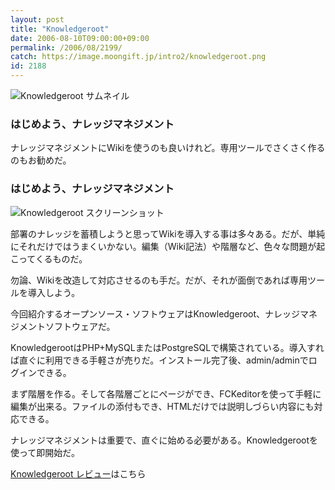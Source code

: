 ```yaml
---
layout: post
title: "Knowledgeroot"
date: 2006-08-10T09:00:00+09:00
permalink: /2006/08/2199/
catch: https://image.moongift.jp/intro2/knowledgeroot.png
id: 2188
---
```

 ![Knowledgeroot サムネイル](https://image.moongift.jp/intro2/knowledgeroot.t.png "Knowledgeroot サムネイル")
  

### はじめよう、ナレッジマネジメント
  
ナレッジマネジメントにWikiを使うのも良いけれど。専用ツールでさくさく作るのもお勧めだ。  
<!--more-->  

### はじめよう、ナレッジマネジメント
  

![Knowledgeroot スクリーンショット](https://image.moongift.jp/intro2/knowledgeroot.png "Knowledgeroot スクリーンショット")

  

部署のナレッジを蓄積しようと思ってWikiを導入する事は多々ある。だが、単純にそれだけではうまくいかない。編集（Wiki記法）や階層など、色々な問題が起こってくるものだ。

  

勿論、Wikiを改造して対応させるのも手だ。だが、それが面倒であれば専用ツールを導入しよう。

  

今回紹介するオープンソース・ソフトウェアはKnowledgeroot、ナレッジマネジメントソフトウェアだ。

  

KnowledgerootはPHP+MySQLまたはPostgreSQLで構築されている。導入すれば直ぐに利用できる手軽さが売りだ。インストール完了後、admin/adminでログインできる。

  

まず階層を作る。そして各階層ごとにページができ、FCKeditorを使って手軽に編集が出来る。ファイルの添付もでき、HTMLだけでは説明しづらい内容にも対応できる。

  

ナレッジマネジメントは重要で、直ぐに始める必要がある。Knowledgerootを使って即開始だ。

  

[Knowledgeroot レビュー](http://oss.moongift.jp/review/i-2206.html)はこちら

